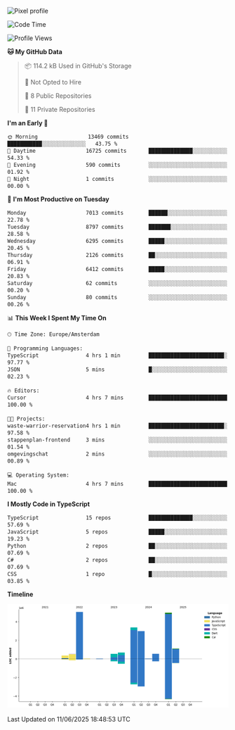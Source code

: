 ![Pixel profile](https://pixel-profile.vercel.app/api/github-stats?username=Atchferox&screen_effect=true&theme=rainbow
)


<!--START_SECTION:waka-->
![Code Time](http://img.shields.io/badge/Code%20Time-708%20hrs%2049%20mins-blue)

![Profile Views](http://img.shields.io/badge/Profile%20Views-3-blue)

**🐱 My GitHub Data** 

> 📦 114.2 kB Used in GitHub's Storage 
 > 
> 🚫 Not Opted to Hire
 > 
> 📜 8 Public Repositories 
 > 
> 🔑 11 Private Repositories 
 > 
**I'm an Early 🐤** 

```text
🌞 Morning                13469 commits       ███████████░░░░░░░░░░░░░░   43.75 % 
🌆 Daytime                16725 commits       ██████████████░░░░░░░░░░░   54.33 % 
🌃 Evening                590 commits         ░░░░░░░░░░░░░░░░░░░░░░░░░   01.92 % 
🌙 Night                  1 commits           ░░░░░░░░░░░░░░░░░░░░░░░░░   00.00 % 
```
📅 **I'm Most Productive on Tuesday** 

```text
Monday                   7013 commits        ██████░░░░░░░░░░░░░░░░░░░   22.78 % 
Tuesday                  8797 commits        ███████░░░░░░░░░░░░░░░░░░   28.58 % 
Wednesday                6295 commits        █████░░░░░░░░░░░░░░░░░░░░   20.45 % 
Thursday                 2126 commits        ██░░░░░░░░░░░░░░░░░░░░░░░   06.91 % 
Friday                   6412 commits        █████░░░░░░░░░░░░░░░░░░░░   20.83 % 
Saturday                 62 commits          ░░░░░░░░░░░░░░░░░░░░░░░░░   00.20 % 
Sunday                   80 commits          ░░░░░░░░░░░░░░░░░░░░░░░░░   00.26 % 
```


📊 **This Week I Spent My Time On** 

```text
🕑︎ Time Zone: Europe/Amsterdam

💬 Programming Languages: 
TypeScript               4 hrs 1 min         ████████████████████████░   97.77 % 
JSON                     5 mins              █░░░░░░░░░░░░░░░░░░░░░░░░   02.23 % 

🔥 Editors: 
Cursor                   4 hrs 7 mins        █████████████████████████   100.00 % 

🐱‍💻 Projects: 
waste-warrior-reservation4 hrs 1 min         ████████████████████████░   97.58 % 
stappenplan-frontend     3 mins              ░░░░░░░░░░░░░░░░░░░░░░░░░   01.54 % 
omgevingschat            2 mins              ░░░░░░░░░░░░░░░░░░░░░░░░░   00.89 % 

💻 Operating System: 
Mac                      4 hrs 7 mins        █████████████████████████   100.00 % 
```

**I Mostly Code in TypeScript** 

```text
TypeScript               15 repos            ██████████████░░░░░░░░░░░   57.69 % 
JavaScript               5 repos             █████░░░░░░░░░░░░░░░░░░░░   19.23 % 
Python                   2 repos             ██░░░░░░░░░░░░░░░░░░░░░░░   07.69 % 
C#                       2 repos             ██░░░░░░░░░░░░░░░░░░░░░░░   07.69 % 
CSS                      1 repo              █░░░░░░░░░░░░░░░░░░░░░░░░   03.85 % 
```



**Timeline**

![Lines of Code chart](https://raw.githubusercontent.com/Atchferox/Atchferox/main/assets/bar_graph.png)


 Last Updated on 11/06/2025 18:48:53 UTC
<!--END_SECTION:waka-->
